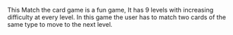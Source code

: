 This Match the card game is a fun game, It has 9 levels with increasing difficulty at every level.
In this game the user has to match two cards of the same type to move to the next level.

